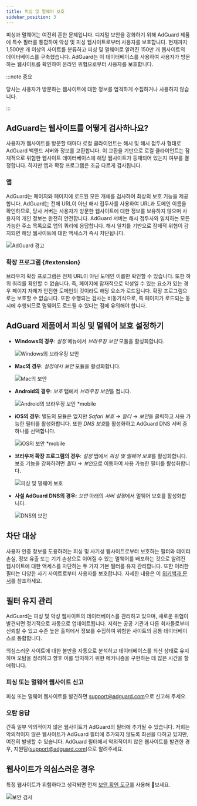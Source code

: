 ```yaml
---
title: 피싱 및 멀웨어 보호
sidebar_position: 3
---
```


피싱과 멀웨어는 여전히 흔한 문제입니다. 디지털 보안을 강화하기 위해 AdGuard 제품에 특수 필터를 통합하여 악성 및 피싱 웹사이트로부터 사용자를 보호합니다. 현재까지 1,500만 개 이상의 사이트를 분류하고 피싱 및 멀웨어로 알려진 150만 개 웹사이트의 데이터베이스를 구축했습니다. AdGuard는 이 데이터베이스를 사용하여 사용자가 방문하는 웹사이트를 확인하여 온라인 위협으로부터 사용자를 보호합니다.

:::note 중요

당사는 사용자가 방문하는 웹사이트에 대한 정보를 엄격하게 수집하거나 사용하지 않습니다.

:::

## AdGuard는 웹사이트를 어떻게 검사하나요?

사용자가 웹사이트를 방문할 때마다 로컬 클라이언트는 해시 및 해시 접두사 형태로 AdGuard 백엔드 서버와 정보를 교환합니다. 이 교환을 기반으로 로컬 클라이언트는 잠재적으로 위험한 웹사이트 데이터베이스에 해당 웹사이트가 등재되어 있는지 여부를 결정합니다. 하지만 앱과 확장 프로그램은 조금 다르게 검사됩니다.

### 앱

AdGuard는 페이지와 페이지에 로드된 모든 개체를 검사하여 최상의 보호 기능을 제공합니다. AdGuard는 전체 URL이 아닌 해시 접두사를 사용하여 URL과 도메인 이름을 확인하므로, 당사 서버는 사용자가 방문한 웹사이트에 대한 정보를 보유하지 않으며 사용자의 개인 정보는 완전히 안전합니다. AdGuard 서버는 해시 접두사와 일치하는 모든 가능한 주소 목록으로 앱의 쿼리에 응답합니다. 해시 일치를 기반으로 잠재적 위협이 감지되면 해당 웹사이트에 대한 액세스가 즉시 차단됩니다.

![AdGuard 경고](https://cdn.adtidy.org/content/kb/ad_blocker/general/dangerous_website_blocked.png)

### 확장 프로그램 {#extension}

브라우저 확장 프로그램은 전체 URL이 아닌 도메인 이름만 확인할 수 있습니다. 또한 하위 쿼리를 확인할 수 없습니다. 즉, 페이지에 잠재적으로 악성일 수 있는 요소가 있는 경우 페이지 자체가 안전한 도메인의 것이라도 해당 요소가 로드됩니다. 확장 프로그램으로는 보호할 수 없습니다. 또한 수행되는 검사는 비동기식으로, 즉 페이지가 로드되는 동시에 수행되므로 멀웨어도 로드될 수 있다는 점에 유의해야 합니다.

## AdGuard 제품에서 피싱 및 멀웨어 보호 설정하기

- **Windows의 경우**: *설정* 메뉴에서 *브라우징 보안* 모듈을 활성화합니다.

    ![Windows의 브라우징 보안](https://cdn.adtidy.org/content/kb/ad_blocker/general/windows.png)

- **Mac의 경우**: *설정에서* *보안* 모듈을 활성화합니다.

    ![Mac의 보안](https://cdn.adtidy.org/content/kb/ad_blocker/general/bs_mac.png)

- **Android의 경우**: *보호* 탭에서 *브라우징 보안*을 켭니다.

    ![Android의 브라우징 보안 *mobile](https://cdn.adtidy.org/content/kb/ad_blocker/general/bs_android.png)

- **iOS의 경우**: 별도의 모듈은 없지만 *Safari 보호* → *필터* → *보안*을 클릭하고 사용 가능한 필터를 활성화합니다. 또한 *DNS 보호*를 활성화하고 AdGuard DNS 서버 중 하나를 선택합니다.

    ![iOS의 보안 *mobile](https://cdn.adtidy.org/content/kb/ad_blocker/general/bs_ios.jpg)

- **브라우저 확장 프로그램의 경우**: *설정* 탭에서 *피싱 및 멀웨어 보호*를 활성화합니다. 보호 기능을 강화하려면 *필터* → *보안*으로 이동하여 사용 가능한 필터를 활성화합니다.

    ![피싱 및 멀웨어 보호](https://cdn.adtidy.org/content/kb/ad_blocker/general/extension_protection.png)

- **사설 AdGuard DNS의 경우:** *보안* 아래의 *서버 설정*에서 멀웨어 보호를 활성화합니다.

    ![DNS의 보안](https://cdn.adtidy.org/content/kb/ad_blocker/general/bs_dns.png)

## 차단 대상

사용자 인증 정보를 도용하려는 피싱 및 사기성 웹사이트로부터 보호하는 필터와 데이터 손실, 정보 유출 또는 기기 손상으로 이어질 수 있는 멀웨어를 배포하는 것으로 알려진 웹사이트에 대한 액세스를 차단하는 두 가지 기본 필터를 유지 관리합니다. 또한 이러한 필터는 다양한 사기 사이트로부터 사용자를 보호합니다. 자세한 내용은 이 [위키백과 문서](https://en.wikipedia.org/wiki/Phishing)를 참조하세요.

## 필터 유지 관리

AdGuard는 피싱 및 악성 웹사이트의 데이터베이스를 관리하고 있으며, 새로운 위협이 발견되면 정기적으로 자동으로 업데이트됩니다. 저희는 공공 기관과 다른 회사들로부터 신뢰할 수 있고 수준 높은 출처에서 정보를 수집하여 위험한 사이트의 공통 데이터베이스로 통합합니다.

의심스러운 사이트에 대한 불만을 자동으로 분석하고 데이터베이스를 최신 상태로 유지하며 오탐을 정리하고 향후 이를 방지하기 위한 메커니즘을 구현하는 데 많은 시간을 할애합니다.

### 피싱 또는 멀웨어 웹사이트 신고

피싱 또는 멀웨어 웹사이트를 발견하면 <support@adguard.com>으로 신고해 주세요.

### 오탐 응답

간혹 일부 악의적이지 않은 웹사이트가 AdGuard의 필터에 추가될 수 있습니다. 저희는 악의적이지 않은 웹사이트가 AdGuard 필터에 추가되지 않도록 최선을 다하고 있지만, 여전히 발생할 수 있습니다. AdGuard 필터에서 악의적이지 않은 웹사이트를 발견한 경우, 지원팀(<support@adguard.com>)으로 알려주세요.

## 웹사이트가 의심스러운 경우

특정 웹사이트가 위험하다고 생각되면 먼저 [보안 확인 도구](https://reports.adguard.com/welcome.html)를 사용해 보세요.

![보안 검사](https://cdn.adtidy.org/content/kb/ad_blocker/general/site_warning.png)
